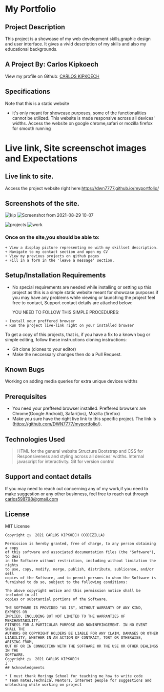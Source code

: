 # My Portfolio

## Project Description
This project is a showcase of my web development skills,graphic design and user interface. It gives a vivid description of my skills and also my educational
backgrounds.

## A Project By: Carlos Kipkoech
 View my profile on Github: [CARLOS KIPKOECH](https://github.com/DWN7777/)

## Specifications
Note that this is a static website
 - it's only meant for showcase purposes, some of the functionalities cannot be utilized.
This website is made responsive across all devices' widths.
Access the website on google chrome,safari or mozilla firefox for smooth running 


# Live link, Site screenschot images and Expectations
##  Live link to site.
Access the project website right here:https://dwn7777.github.io/myportfolio/

##  Screenshots of the site.
  ![kip](https://user-images.githubusercontent.com/87478982/131252868-c6dbe475-0456-4be3-b854-633f4c6f82e5.png) ![Screenshot from 2021-08-29 10-07](https://user-images.githubusercontent.com/87478982/131252950-f87928ca-dfbb-4bd7-9b67-8e871d6216f0.png)

![projects](https://user-images.githubusercontent.com/87478982/131252997-19c40fd7-88ff-45ed-b056-8d504d29d359.png) ![work](https://user-images.githubusercontent.com/87478982/131253004-24ebf31d-a934-4800-b6ed-f1c7c0412890.png)



### Once on the site,you should be able to:
```
+ View a display picture representing me with my skillset description.
+ Navigate to my contact section and open my CV 
+ View my previous projects on github pages
+ Fill in a form in the 'leave a message' section.

```


## Setup/Installation Requirements
* No special requirements are needed while installing or setting up this project as this is a simple static website meant for showcase purposes
if you may have any problems while viewing or launching the project feel free to contact, Support contact details are attached below:

   YOU NEED TO FOLLOW THIS SIMPLE PROCEDURES:
```
+ Install your preffered browser
+ Run the project live-link right on your installed browser

```
To get a copy of this projects, that is, if you have a fix to a known bug or simple editing, follow these instructions cloning instructions:

+ Git clone (clones to your editor)
+ Make the neccessary changes then do a Pull Request.

## Known Bugs
Working on adding media queries for extra unique devices widths 

## Prerequisites
- You need your preffered browser installed. Preffered browsers are Chrome(Google Android), Safari(ios), Mozilla (firefox)
- Make you sure have the right live link to this specific project. The link is (https://github.com/DWN7777/myportfolio/).

## Technologies Used
> HTML for the general website Structure 
> Bootstrap and CSS for Responsiveness and styling across all devices' widths.
> Internal javascript for interactivity. Git  for version control

## Support and contact details
If you may need to reach out concerning any of my work,if you need to make suggestion or any other businness, feel free to reach out through 
carlos598798@gmail.com

## License
MIT License
```
Copyright Ⓒ  2021 CARLOS KIPKOECH (CODEZILLA)

Permission is hereby granted, free of charge, to any person obtaining a copy
of this software and associated documentation files (the "Software"), to deal
in the Software without restriction, including without limitation the rights
to use, copy, modify, merge, publish, distribute, sublicense, and/or sell
copies of the Software, and to permit persons to whom the Software is
furnished to do so, subject to the following conditions:

The above copyright notice and this permission notice shall be included in all
copies or substantial portions of the Software.

THE SOFTWARE IS PROVIDED "AS IS", WITHOUT WARRANTY OF ANY KIND, EXPRESS OR
IMPLIED, INCLUDING BUT NOT LIMITED TO THE WARRANTIES OF MERCHANTABILITY,
FITNESS FOR A PARTICULAR PURPOSE AND NONINFRINGEMENT. IN NO EVENT SHALL THE
AUTHORS OR COPYRIGHT HOLDERS BE LIABLE FOR ANY CLAIM, DAMAGES OR OTHER
LIABILITY, WHETHER IN AN ACTION OF CONTRACT, TORT OR OTHERWISE, ARISING FROM,
OUT OF OR IN CONNECTION WITH THE SOFTWARE OR THE USE OR OTHER DEALINGS IN THE
SOFTWARE.
Copyright Ⓒ  2021 CARLOS KIPKOECH
I```
## Acknowledgments

* I must thank Moringa School for teaching me how to write code 
* Team mates,Technical Mentors, internet people for suggestions and unblocking while working on project
